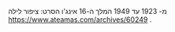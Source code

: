מ- 1923 עד 1949 
המלך ה-16 אינג'ו
הסרט: ציפור לילה 
<a herf ="https://www.ateamas.com/archives/60249">https://www.ateamas.com/archives/60249</a>
.

